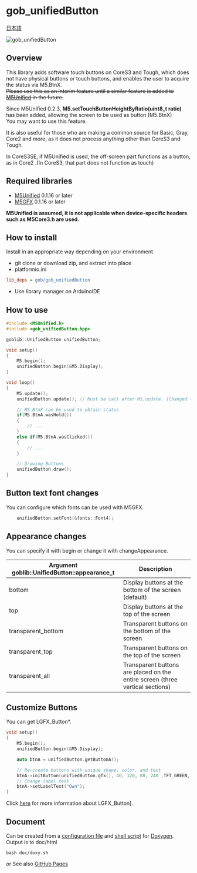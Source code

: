 # gob_unifiedButton

[日本語](https://github.com/GOB52/gob_unifiedButton/blob/master/README.ja.md)

![gob_unifiedButton](https://github.com/GOB52/gob_unifiedButton/assets/26270227/590cde0d-f4b6-4fe6-8cae-e25d27b32f8b)

## Overview
This library adds software touch buttons on CoreS3 and Tough, which does not have physical buttons or touch buttons, and enables the user to acquire the status via M5.BtnX.  
~~Please use this as an interim feature until a similar feature is added to [M5Unified](https://github.com/m5stack/M5Unified) in the future.~~  

Since M5Unified 0.2.3, **M5.setTouchButtonHeightByRatio(uint8_t ratio)** has been added, allowing the screen to be used as button (M5.BtnX)  
You may want to use this feature.

It is also useful for those who are making a common source for Basic, Gray, Core2 and more, as it does not process anything other than CoreS3 and Tough.  

In CoreS3SE, if M5Unified is used, the off-screen part functions as a button, as in Core2 .(In CoreS3, that part does not function as touch)

## Required libraries
* [M5Unified](https://github.com/m5stack/M5Unified) 0.1.16 or later
* [M5GFX](https://github.com/m5stack/M5GFX) 0.1.16 or later

**M5Unified is assumed, it is not applicable when device-specific headers such as M5Core3.h are used.**

## How to install
Install in an appropriate way depending on your environment.
* git clone or download zip, and extract into place
* platformio.ini
```ini
lib_deps = gob/gob_unifiedButton
```
* Use library manager on ArduinoIDE

## How to use
```cpp
#include <M5Unified.h>
#include <gob_unifiedButton.hpp>

goblib::UnifiedButton unifiedButton;

void setup()
{
    M5.begin();
    unifiedButton.begin(&M5.Display);
}

void loop()
{
    M5.update();
    unifiedButton.update(); // Must be call after M5.update. (Changed to call after M5.update() since 0.1.0)

    // M5.BtnX can be used to obtain status
    if(M5.BtnA.wasHold())
    {
        // ...
    }
    else if(M5.BtnA.wasClicked())
    {
        // ...
    }

    // Drawing Buttons
    unifiedButton.draw();
}
```
## Button text font changes
You can configure which fonts can be used with M5GFX.
```cpp
    unifiedButton.setFont(&fonts::Font4);
```

## Appearance changes
You can specify it with begin or change it with changeAppearance.

|Argument goblib::UnifiedButton::appearance\_t|Description|
|---|---|
|bottom| Display buttons at the bottom of the screen (default)|
|top|Display buttons at the top of the screen|
|transparent\_bottom|Transparent buttons on the bottom of the screen|
|transparent\_top|Transparent buttons on the top of the screen|
|transparent_all|Transparent buttons are placed on the entire screen (three vertical sections)|

## Customize Buttons
You can get LGFX\_Button\*.

```cpp
void setup()
{
    M5.begin();
    unifiedButton.begin(&M5.Display);

    auto btnA = unifiedButton.getButtonA();

    // Re-create buttons with unique shape, color, and text
    btnA->initButton(unifiedButton.gfx(), 40, 120, 80, 240 ,TFT_GREEN, TFT_BLUE, TFT_WHITE, "[A]");
    // Change label text
    btnA->setLabelText("Own");
}
```
Click [here](https://github.com/m5stack/M5GFX/blob/master/src/lgfx/v1/LGFX_Button.hpp) for more information about LGFX\_Button].

## Document
Can be created from a [configuration file](docs/Doxyfile) and [shell script](docs/doxy.sh) for [Doxygen](https://www.doxygen.nl/).  
Output is to doc/html
```
bash doc/doxy.sh
```
or
See also [GitHub Pages](https://gob52.github.io/gob_unifiedButton/)
